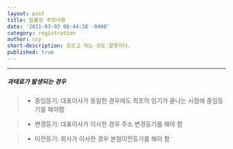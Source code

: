 ```yaml
---
layout: post
title: 법률상 주의사항
date: '2021-03-03 08:44:38 -0400'
category: registration
author: ccy
short-description: 모르고 하는 것도 잘못이다.
published: true
---
```


-----

##### **과태료가 발생되는 경우**

> - 중임등기: 대표이사가 동일한 경우에도 최초의 임기가 끝나는 시점에 중임등기를 해야함 

> - 변경등기: 대표이사가 이사한 경우 주소 변경등기를 해야 함 

> - 이전등기: 회사가 이사한 경우 본점이전등기를 해야 함
